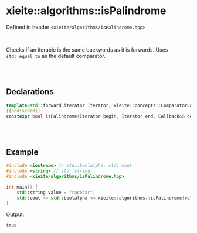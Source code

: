 # xieite::algorithms::isPalindrome
Defined in header `<xieite/algorithms/isPalindrome.hpp>`

<br/>

Checks if an iterable is the same backwards as it is forwards. Uses `std::equal_to` as the default comparator.

<br/><br/>

## Declarations
```cpp
template<std::forward_iterator Iterator, xieite::concepts::ComparatorCallback<typename std::iterator_traits<Iterator>::value_type> Callback = std::equal_to<typename std::iterator_traits<Iterator>::value_type>>
[[nodiscard]]
constexpr bool isPalindrome(Iterator begin, Iterator end, Callback&& comparator = Callback()) noexcept;
```

<br/><br/>

## Example
```cpp
#include <iostream> // std::boolalpha, std::cout
#include <string> // std::string
#include <xieite/algorithms/isPalindrome.hpp>

int main() {
	std::string value = "racecar";
	std::cout << std::boolalpha << xieite::algorithms::isPalindrome(value.begin(), value.end()) << '\n';
}
```
Output:
```
true
```
